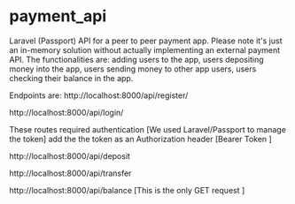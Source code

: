 # payment_api
Laravel (Passport) API for a peer to peer payment app. Please note it's just an in-memory solution without actually implementing an external payment API. The functionalities are: adding users to the app, users depositing money into the app, users sending money to other app users, users checking their balance in the app. 


Endpoints are:
http://localhost:8000/api/register/

http://localhost:8000/api/login/

These routes required authentication [We used Laravel/Passport to manage the token]
add the the token as an Authorization header [Bearer Token ]

http://localhost:8000/api/deposit

http://localhost:8000/api/transfer

http://localhost:8000/api/balance [This is the only GET request ]

